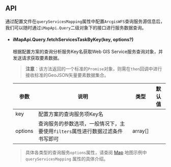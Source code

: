 ## API

通过配置文件在`queryServicesMapping`属性中配置`ArcgisWFS`查询服务源信息后，我们可以随时通过`iMapApi.Query`二级对象下的接口进行服务数据查询。

- #### iMapApi.Query.fetchServicesTaskByKey(key, options?)
	根据配置方案的查询分析服务Key名获取Web GIS Service服务查询对象，并发送请求获取要素数据。
	
	> **注意**：该方法返回的一个标准的`Promise`对象，则需在`then`回调中进行接收标准的GeoJSON矢量要素数据集合。

	| 参数 | 说明 | 类型 | 默认值 |
	| --- | --- | --- | --- |
	| key | 配置方案的查询服务项Key名 |
	| options | 查询服务的参数选项，一般情况下，主要使用`filters`属性进行数据过滤条件书写即可 | array[] |

	> 具体各类型的查询服务`options`属性，请查阅 [Map](/components/map-cn/) 地图示例中 `queryServicesMapping` 属性的具体介绍。
